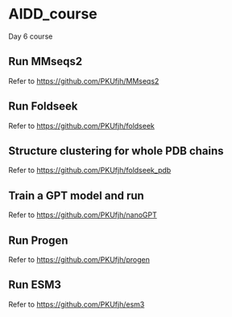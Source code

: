 # AIDD_course
Day 6 course

## Run MMseqs2
Refer to https://github.com/PKUfjh/MMseqs2

## Run Foldseek
Refer to https://github.com/PKUfjh/foldseek

## Structure clustering for whole PDB chains
Refer to https://github.com/PKUfjh/foldseek_pdb

## Train a GPT model and run
Refer to https://github.com/PKUfjh/nanoGPT

## Run Progen
Refer to https://github.com/PKUfjh/progen

## Run ESM3
Refer to https://github.com/PKUfjh/esm3